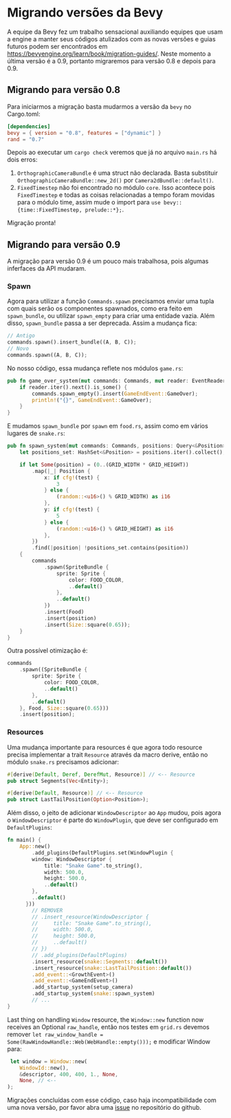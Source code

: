 # Migrando versões da Bevy

A equipe da Bevy fez um trabalho sensacional auxiliando equipes que usam a engine a manter seus códigos atulizados com as novas versões e guias futuros podem ser encontrados em https://bevyengine.org/learn/book/migration-guides/. Neste momento a última versão é a 0.9, portanto migraremos para versão 0.8 e depois para 0.9.

## Migrando para versão 0.8

Para iniciarmos a migração basta mudarmos a versão da `bevy` no Cargo.toml:

```toml
[dependencies]
bevy = { version = "0.8", features = ["dynamic"] }
rand = "0.7"
```

Depois ao executar um `cargo check` veremos que já no arquivo `main.rs` há dois erros:

1. `OrthographicCameraBundle` é uma struct não declarada. Basta substituir `OrthographicCameraBundle::new_2d()` por `Camera2dBundle::default()`.
2. `FixedTimestep` não foi encontrado no módulo `core`. Isso acontece pois `FixedTimestep` e todas as coisas relacionadas a tempo foram movidas para o módulo time, assim mude o import para `use bevy::{time::FixedTimestep, prelude::*};`.

Migração pronta!

## Migrando para versão 0.9

A migração para versão 0.9 é um pouco mais trabalhosa, pois algumas inferfaces da API mudaram.

### Spawn

Agora para utilizar a função `Commands.spawn` precisamos enviar uma tupla com quais serão os componentes spawnados, como era feito em  `spawn_bundle`, ou utilizar `spawn_empty` para criar uma entidade vazia. Além disso, `spawn_bundle` passa a ser deprecada. Assim a mudança fica:

```rs
// Antigo
commands.spawn().insert_bundle((A, B, C));
// Novo
commands.spawn((A, B, C));
```

No nosso código, essa mudança reflete nos módulos `game.rs`:

```rs
pub fn game_over_system(mut commands: Commands, mut reader: EventReader<GameEndEvent>) {
    if reader.iter().next().is_some() {
        commands.spawn_empty().insert(GameEndEvent::GameOver);
        println!("{}", GameEndEvent::GameOver);
    }
}
```

E mudamos `spawn_bundle` por `spawn` em `food.rs`, assim como em vários lugares de `snake.rs`:

```rs
pub fn spawn_system(mut commands: Commands, positions: Query<&Position>) {
    let positions_set: HashSet<&Position> = positions.iter().collect();

    if let Some(position) = (0..(GRID_WIDTH * GRID_HEIGHT))
        .map(|_| Position {
            x: if cfg!(test) {
                3
            } else {
                (random::<u16>() % GRID_WIDTH) as i16
            },
            y: if cfg!(test) {
                5
            } else {
                (random::<u16>() % GRID_HEIGHT) as i16
            },
        })
        .find(|position| !positions_set.contains(position))
    {
        commands
            .spawn(SpriteBundle {
                sprite: Sprite {
                    color: FOOD_COLOR,
                    ..default()
                },
                ..default()
            })
            .insert(Food)
            .insert(position)
            .insert(Size::square(0.65));
    }
}
```

Outra possível otimização é:

```rs
commands
    .spawn((SpriteBundle {
        sprite: Sprite {
            color: FOOD_COLOR,
            ..default()
        },
        ..default()
    }, Food, Size::square(0.65)))
    .insert(position);
```

### Resources

Uma mudança importante para resources é que agora todo resource precisa implementar a trait `Resource` através da macro derive, então no  módulo `snake.rs` precisamos adicionar:

```rs
#[derive(Default, Deref, DerefMut, Resource)] // <-- Resource
pub struct Segments(Vec<Entity>);

#[derive(Default, Resource)] // <-- Resource
pub struct LastTailPosition(Option<Position>);
```

Além disso, o jeito de adicionar `WindowDescriptor` ao `App` mudou, pois agora o `WindowDescriptor` é parte do `WindowPlugin`, que deve ser configurado em `DefaultPlugins`:

```rs
fn main() {
    App::new()
        .add_plugins(DefaultPlugins.set(WindowPlugin {
        window: WindowDescriptor {
            title: "Snake Game".to_string(),
            width: 500.0,
            height: 500.0,
            ..default()
        },
        ..default()
      }))
        // REMOVER
        // .insert_resource(WindowDescriptor {
        //     title: "Snake Game".to_string(),
        //     width: 500.0,
        //     height: 500.0,
        //     ..default()
        // })
        // .add_plugins(DefaultPlugins)
        .insert_resource(snake::Segments::default())
        .insert_resource(snake::LastTailPosition::default())
        .add_event::<GrowthEvent>()
        .add_event::<GameEndEvent>()
        .add_startup_system(setup_camera)
        .add_startup_system(snake::spawn_system)
        // ...
}     
```

Last thing on handling `Window` resource, the `Window::new` function now receives an Optional `raw_handle`, então nos testes em `grid.rs` devemos remover `let raw_window_handle = Some(RawWindowHandle::Web(WebHandle::empty()));` e modificar Window para:

```rs
 let window = Window::new(
    WindowId::new(),
    &descriptor, 400, 400, 1., None,
    None, // <--
);
```

Migrações concluídas com esse código, caso haja incompatibilidade com uma nova versão, por favor abra uma [issue](https://github.com/naomijub/web-dev-rust-book/issues) no repositório do github. 